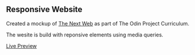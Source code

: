   ## Responsive Website
  
   Created a mockup of [The Next Web](https://thenextweb.com/) as part of The Odin Project Curriculum.
   
   The wesite is build with reponsive elements using media queries.
   
   [Live Preview](https://spark712.github.io/reposive-website/)
